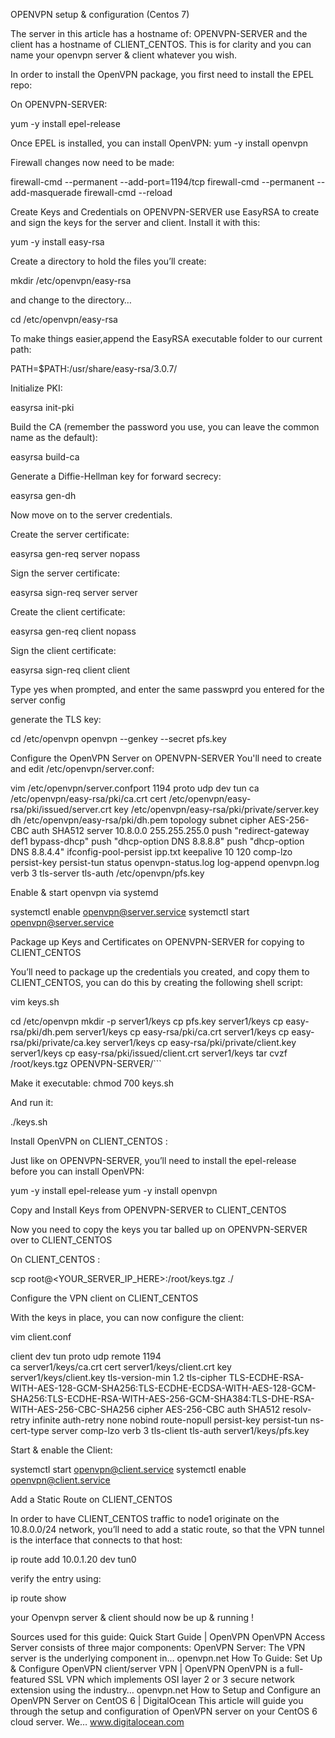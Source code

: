 OPENVPN setup & configuration (Centos 7)


The server in this article has a hostname of: OPENVPN-SERVER and the client has a hostname of CLIENT_CENTOS. This is for clarity and you can name your openvpn server & client whatever you wish.

In order to install the OpenVPN package, you first need to install the EPEL repo:

On OPENVPN-SERVER:

yum -y install epel-release

Once EPEL is installed, you can install OpenVPN: yum -y install openvpn

Firewall changes now need to be made:

firewall-cmd --permanent --add-port=1194/tcp
firewall-cmd --permanent --add-masquerade
firewall-cmd --reload

Create Keys and Credentials on OPENVPN-SERVER use EasyRSA to create and sign the keys for the server and client. Install it with this:

yum -y install easy-rsa

Create a directory to hold the files you’ll create:

mkdir /etc/openvpn/easy-rsa

and change to the directory…

cd /etc/openvpn/easy-rsa

To make things easier,append the EasyRSA executable folder to our current path:

PATH=$PATH:/usr/share/easy-rsa/3.0.7/

Initialize PKI:

easyrsa init-pki

Build the CA (remember the password you use, you can leave the common name as the default):

easyrsa build-ca

Generate a Diffie-Hellman key for forward secrecy:

easyrsa gen-dh

Now move on to the server credentials.

Create the server certificate:

easyrsa gen-req server nopass

Sign the server certificate:

easyrsa sign-req server server

Create the client certificate:

easyrsa gen-req client nopass

Sign the client certificate:

easyrsa sign-req client client

Type yes when prompted, and enter the same passwprd you entered for the server config

generate the TLS key:

cd /etc/openvpn
openvpn --genkey --secret pfs.key

Configure the OpenVPN Server on OPENVPN-SERVER You'll need to create and edit /etc/openvpn/server.conf:

vim /etc/openvpn/server.confport 1194
proto udp
dev tun
ca /etc/openvpn/easy-rsa/pki/ca.crt
cert /etc/openvpn/easy-rsa/pki/issued/server.crt
key /etc/openvpn/easy-rsa/pki/private/server.key
dh /etc/openvpn/easy-rsa/pki/dh.pem
topology subnet
cipher AES-256-CBC
auth SHA512
server 10.8.0.0 255.255.255.0
push "redirect-gateway def1 bypass-dhcp"
push "dhcp-option DNS 8.8.8.8"
push "dhcp-option DNS 8.8.4.4"
ifconfig-pool-persist ipp.txt
keepalive 10 120
comp-lzo
persist-key
persist-tun
status openvpn-status.log
log-append openvpn.log
verb 3
tls-server
tls-auth /etc/openvpn/pfs.key

Enable & start openvpn via systemd

systemctl enable openvpn@server.service systemctl start openvpn@server.service

Package up Keys and Certificates on OPENVPN-SERVER for copying to CLIENT_CENTOS

You’ll need to package up the credentials you created, and copy them to CLIENT_CENTOS, you can do this by creating the following shell script:

vim keys.sh

cd /etc/openvpn
mkdir -p server1/keys
cp pfs.key server1/keys
cp easy-rsa/pki/dh.pem server1/keys
cp easy-rsa/pki/ca.crt server1/keys
cp easy-rsa/pki/private/ca.key server1/keys
cp easy-rsa/pki/private/client.key server1/keys
cp easy-rsa/pki/issued/client.crt server1/keys
tar cvzf /root/keys.tgz OPENVPN-SERVER/```

Make it executable: chmod 700 keys.sh

And run it:

./keys.sh

Install OpenVPN on CLIENT_CENTOS :

Just like on OPENVPN-SERVER, you’ll need to install the epel-release before you can install OpenVPN:

yum -y install epel-release
yum -y install openvpn

Copy and Install Keys from OPENVPN-SERVER to CLIENT_CENTOS

Now you need to copy the keys you tar balled up on OPENVPN-SERVER over to CLIENT_CENTOS

On CLIENT_CENTOS :

scp root@<YOUR_SERVER_IP_HERE>:/root/keys.tgz ./

Configure the VPN client on CLIENT_CENTOS

With the keys in place, you can now configure the client:

vim client.conf

client
dev tun
proto udp 
remote <tun ip address>1194  
ca server1/keys/ca.crt
cert server1/keys/client.crt
key server1/keys/client.key
tls-version-min 1.2
tls-cipher TLS-ECDHE-RSA-WITH-AES-128-GCM-SHA256:TLS-ECDHE-ECDSA-WITH-AES-128-GCM-SHA256:TLS-ECDHE-RSA-WITH-AES-256-GCM-SHA384:TLS-DHE-RSA-WITH-AES-256-CBC-SHA256
cipher AES-256-CBC
auth SHA512
resolv-retry infinite
auth-retry none
nobind
route-nopull
persist-key
persist-tun
ns-cert-type server
comp-lzo
verb 3
tls-client
tls-auth server1/keys/pfs.key

Start & enable the Client:

systemctl start openvpn@client.service
systemctl enable openvpn@client.service

Add a Static Route on CLIENT_CENTOS

In order to have CLIENT_CENTOS traffic to node1 originate on the 10.8.0.0/24 network, you’ll need to add a static route, so that the VPN tunnel is the interface that connects to that host:

ip route add 10.0.1.20 dev tun0

verify the entry using:

ip route show

your Openvpn server & client should now be up & running !

Sources used for this guide:
Quick Start Guide | OpenVPN
OpenVPN Access Server consists of three major components: OpenVPN Server: The VPN server is the underlying component in…
openvpn.net
How To Guide: Set Up & Configure OpenVPN client/server VPN | OpenVPN
OpenVPN is a full-featured SSL VPN which implements OSI layer 2 or 3 secure network extension using the industry…
openvpn.net
How to Setup and Configure an OpenVPN Server on CentOS 6 | DigitalOcean
This article will guide you through the setup and configuration of OpenVPN server on your CentOS 6 cloud server. We…
www.digitalocean.com
